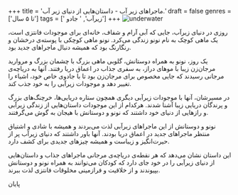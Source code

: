 +++
title = 'ماجراهای زیر آب - داستان‌هایی از دنیای زیر آب.'
draft = false
genres = ['تا ۵ سال']
tags = [' زیرآب', ' جادو']
+++
![underwater](/86.Underwater.jpg)

روزی در دنیای زیرآب، جایی که آبی آرام و شفاف، خانه‌ای برای موجودات فانتزی است، یک ماهی کوچک به نام نونو زندگی می‌کرد. نونو ماهی کوچکی با پوسته‌ی درخشان و رنگارنگ بود که همیشه دنبال ماجراهای جدید بود.

یک روز، نونو به همراه دوستانش، گلوبی ماهی بزرگ با چشمان بزرگ و مروارید مرجان‌زن زیبا با موهای دراز، به سفری جذاب در اعماق دریا رفتند. آنها به دریاچه‌ی مرجانی رسیدند که جایی مخصوص برای مرجان‌زن بود تا با جادوی خاص خود، اشیاء را تغییر دهد و موجودات زیرآبی را به خود جذب کند.

در مسیرشان، آنها با موجودات زیرآبی دیگری همچون ستاره دریایی‌ها، خرچنگ‌های بزرگ و پرندگان دریایی زیبا آشنا شدند. هرکدام از این موجودات داستان‌هایی از زندگی زیرآبی و رازهایی از دنیای خود داشتند که نونو و دوستانش با هیجان به گوش می‌گرفتند.

نونو و دوستانش از این ماجراهای زیرآبی لذت می‌بردند و همیشه با شادی و اشتیاق منتظر ماجراهای جدید در اعماق دریا بودند. آنها باور داشتند که دنیای زیرآب پر از حیرت‌انگیز و زیباست و همیشه چیزهای جدیدی برای کشف دارد.

این داستان نشان می‌دهد که هر نقطه‌ی دریاچه‌ی مرجانی ماجراهای جذاب و داستان‌هایی از دنیای زیرآبی را در خود جای دارد که کودکان می‌توانند به همراه نونو و دوستانش بپیوندند و از خلاقیت و فرازمینی مخلوقات فانتزی لذت ببرند.

پایان